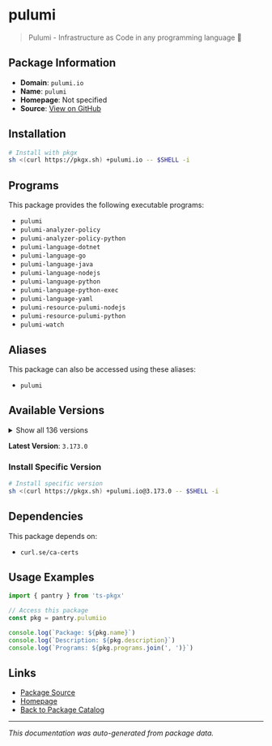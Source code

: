 # pulumi

> Pulumi - Infrastructure as Code in any programming language 🚀

## Package Information

- **Domain**: `pulumi.io`
- **Name**: `pulumi`
- **Homepage**: Not specified
- **Source**: [View on GitHub](https://github.com/pkgxdev/pantry/tree/main/projects/pulumi.io/package.yml)

## Installation

```bash
# Install with pkgx
sh <(curl https://pkgx.sh) +pulumi.io -- $SHELL -i
```

## Programs

This package provides the following executable programs:

- `pulumi`
- `pulumi-analyzer-policy`
- `pulumi-analyzer-policy-python`
- `pulumi-language-dotnet`
- `pulumi-language-go`
- `pulumi-language-java`
- `pulumi-language-nodejs`
- `pulumi-language-python`
- `pulumi-language-python-exec`
- `pulumi-language-yaml`
- `pulumi-resource-pulumi-nodejs`
- `pulumi-resource-pulumi-python`
- `pulumi-watch`

## Aliases

This package can also be accessed using these aliases:

- `pulumi`

## Available Versions

<details>
<summary>Show all 136 versions</summary>

- `3.173.0`, `3.172.0`, `3.171.0`, `3.170.0`, `3.169.0`
- `3.168.0`, `3.167.0`, `3.166.0`, `3.165.0`, `3.163.0`
- `3.162.0`, `3.161.0`, `3.158.0`, `3.157.0`, `3.156.0`
- `3.155.0`, `3.154.0`, `3.153.1`, `3.153.0`, `3.152.0`
- `3.151.0`, `3.150.0`, `3.149.0`, `3.148.0`, `3.147.0`
- `3.146.0`, `3.145.0`, `3.144.1`, `3.144.0`, `3.143.0`
- `3.142.0`, `3.141.0`, `3.140.0`, `3.139.0`, `3.138.0`
- `3.137.0`, `3.136.1`, `3.136.0`, `3.135.1`, `3.135.0`
- `3.134.1`, `3.134.0`, `3.133.0`, `3.132.0`, `3.131.0`
- `3.130.0`, `3.129.0`, `3.128.0`, `3.127.0`, `3.126.0`
- `3.125.0`, `3.124.0`, `3.123.0`, `3.122.0`, `3.121.0`
- `3.120.0`, `3.119.0`, `3.118.0`, `3.117.0`, `3.116.1`
- `3.116.0`, `3.115.2`, `3.115.1`, `3.115.0`, `3.114.0`
- `3.113.3`, `3.113.2`, `3.113.1`, `3.113.0`, `3.112.0`
- `3.111.1`, `3.111.0`, `3.110.0`, `3.109.0`, `3.108.1`
- `3.108.0`, `3.107.0`, `3.106.0`, `3.105.0`, `3.104.2`
- `3.104.1`, `3.104.0`, `3.103.1`, `3.103.0`, `3.102.0`
- `3.101.1`, `3.101.0`, `3.100.0`, `3.99.0`, `3.98.0`
- `3.97.0`, `3.96.2`, `3.96.1`, `3.96.0`, `3.95.0`
- `3.94.2`, `3.94.1`, `3.94.0`, `3.93.0`, `3.92.0`
- `3.91.1`, `3.91.0`, `3.90.1`, `3.90.0`, `3.89.0`
- `3.88.1`, `3.88.0`, `3.87.0`, `3.86.0`, `3.85.0`
- `3.84.0`, `3.83.0`, `3.82.1`, `3.82.0`, `3.81.0`
- `3.80.0`, `3.79.0`, `3.78.1`, `3.78.0`, `3.77.1`
- `3.77.0`, `3.76.1`, `3.76.0`, `3.75.0`, `3.74.0`
- `3.73.0`, `3.72.2`, `3.72.1`, `3.72.0`, `3.71.0`
- `3.70.0`, `3.69.0`, `3.68.0`, `3.67.1`, `3.67.0`
- `3.66.0`

</details>

**Latest Version**: `3.173.0`

### Install Specific Version

```bash
# Install specific version
sh <(curl https://pkgx.sh) +pulumi.io@3.173.0 -- $SHELL -i
```

## Dependencies

This package depends on:

- `curl.se/ca-certs`

## Usage Examples

```typescript
import { pantry } from 'ts-pkgx'

// Access this package
const pkg = pantry.pulumiio

console.log(`Package: ${pkg.name}`)
console.log(`Description: ${pkg.description}`)
console.log(`Programs: ${pkg.programs.join(', ')}`)
```

## Links

- [Package Source](https://github.com/pkgxdev/pantry/tree/main/projects/pulumi.io/package.yml)
- [Homepage](#)
- [Back to Package Catalog](../package-catalog.md)

---

*This documentation was auto-generated from package data.*
